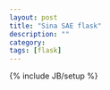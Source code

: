 ```yaml
---
layout: post
title: "Sina SAE flask"
description: ""
category: 
tags: [flask]
---
```

{% include JB/setup %}
